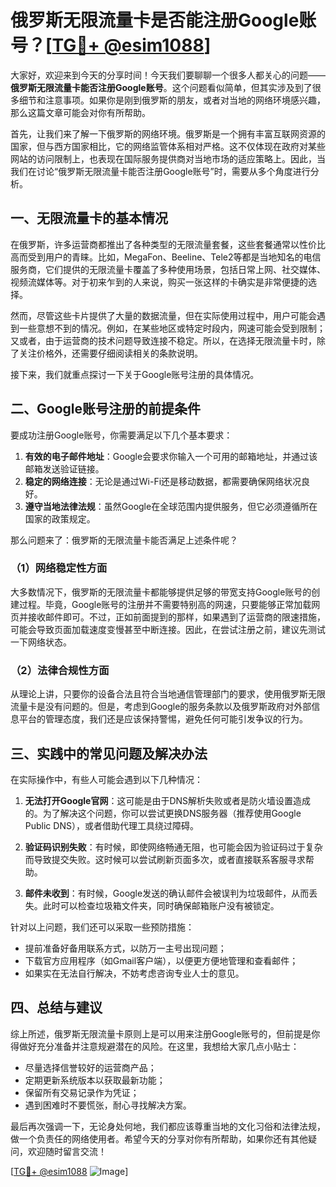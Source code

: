 # 俄罗斯无限流量卡是否能注册Google账号？[[TG💪+ @esim1088](https://t.me/s/esim1088)]

大家好，欢迎来到今天的分享时间！今天我们要聊聊一个很多人都关心的问题——**俄罗斯无限流量卡能否注册Google账号**。这个问题看似简单，但其实涉及到了很多细节和注意事项。如果你是刚到俄罗斯的朋友，或者对当地的网络环境感兴趣，那么这篇文章可能会对你有所帮助。

首先，让我们来了解一下俄罗斯的网络环境。俄罗斯是一个拥有丰富互联网资源的国家，但与西方国家相比，它的网络监管体系相对严格。这不仅体现在政府对某些网站的访问限制上，也表现在国际服务提供商对当地市场的适应策略上。因此，当我们在讨论“俄罗斯无限流量卡能否注册Google账号”时，需要从多个角度进行分析。

## 一、无限流量卡的基本情况

在俄罗斯，许多运营商都推出了各种类型的无限流量套餐，这些套餐通常以性价比高而受到用户的青睐。比如，MegaFon、Beeline、Tele2等都是当地知名的电信服务商，它们提供的无限流量卡覆盖了多种使用场景，包括日常上网、社交媒体、视频流媒体等。对于初来乍到的人来说，购买一张这样的卡确实是非常便捷的选择。

然而，尽管这些卡片提供了大量的数据流量，但在实际使用过程中，用户可能会遇到一些意想不到的情况。例如，在某些地区或特定时段内，网速可能会受到限制；又或者，由于运营商的技术问题导致连接不稳定。所以，在选择无限流量卡时，除了关注价格外，还需要仔细阅读相关的条款说明。

接下来，我们就重点探讨一下关于Google账号注册的具体情况。

## 二、Google账号注册的前提条件

要成功注册Google账号，你需要满足以下几个基本要求：

1. **有效的电子邮件地址**：Google会要求你输入一个可用的邮箱地址，并通过该邮箱发送验证链接。
2. **稳定的网络连接**：无论是通过Wi-Fi还是移动数据，都需要确保网络状况良好。
3. **遵守当地法律法规**：虽然Google在全球范围内提供服务，但它必须遵循所在国家的政策规定。

那么问题来了：俄罗斯的无限流量卡能否满足上述条件呢？

### （1）网络稳定性方面

大多数情况下，俄罗斯的无限流量卡都能够提供足够的带宽支持Google账号的创建过程。毕竟，Google账号的注册并不需要特别高的网速，只要能够正常加载网页并接收邮件即可。不过，正如前面提到的那样，如果遇到了运营商的限速措施，可能会导致页面加载速度变慢甚至中断连接。因此，在尝试注册之前，建议先测试一下网络状态。

### （2）法律合规性方面

从理论上讲，只要你的设备合法且符合当地通信管理部门的要求，使用俄罗斯无限流量卡是没有问题的。但是，考虑到Google的服务条款以及俄罗斯政府对外部信息平台的管理态度，我们还是应该保持警惕，避免任何可能引发争议的行为。

## 三、实践中的常见问题及解决办法

在实际操作中，有些人可能会遇到以下几种情况：

1. **无法打开Google官网**：这可能是由于DNS解析失败或者是防火墙设置造成的。为了解决这个问题，你可以尝试更换DNS服务器（推荐使用Google Public DNS），或者借助代理工具绕过障碍。

2. **验证码识别失败**：有时候，即使网络畅通无阻，也可能会因为验证码过于复杂而导致提交失败。这时候可以尝试刷新页面多次，或者直接联系客服寻求帮助。

3. **邮件未收到**：有时候，Google发送的确认邮件会被误判为垃圾邮件，从而丢失。此时可以检查垃圾箱文件夹，同时确保邮箱账户没有被锁定。

针对以上问题，我们还可以采取一些预防措施：

- 提前准备好备用联系方式，以防万一主号出现问题；
- 下载官方应用程序（如Gmail客户端），以便更方便地管理和查看邮件；
- 如果实在无法自行解决，不妨考虑咨询专业人士的意见。

## 四、总结与建议

综上所述，俄罗斯无限流量卡原则上是可以用来注册Google账号的，但前提是你得做好充分准备并注意规避潜在的风险。在这里，我想给大家几点小贴士：

- 尽量选择信誉较好的运营商产品；
- 定期更新系统版本以获取最新功能；
- 保留所有交易记录作为凭证；
- 遇到困难时不要慌张，耐心寻找解决方案。

最后再次强调一下，无论身处何地，我们都应该尊重当地的文化习俗和法律法规，做一个负责任的网络使用者。希望今天的分享对你有所帮助，如果你还有其他疑问，欢迎随时留言交流！

[[TG💪+ @esim1088](https://t.me/s/esim1088) ![Image](https://i.postimg.cc/4NQfJmqS/Snipaste-2025-05-13-00-14-12.png)]